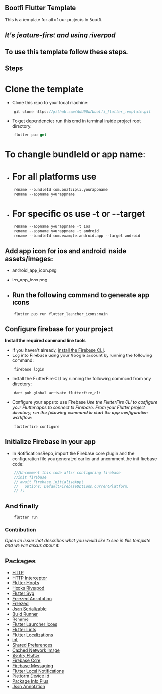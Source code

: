 ## Bootfi Flutter Template

This is a template for all of our projects in Bootfi.

*It's feature-first and using riverpod*
---

## To use this template follow these steps.
## Steps

# Clone the template
- Clone this repo to your local machine:
```dart
    git clone https://github.com/Add00w/bootfi_flutter_template.git
```
- To get dependencies run this cmd in terminal inside project root directory.
```dart
    flutter pub get
```

# To changle bundleId or app name:
- # For all platforms use

```dart
    rename --bundleId com.onatcipli.yourappname
    rename --appname yourappname
```
- # For specific os use -t or --target

```dart
    rename --appname yourappname -t ios
    rename --appname yourappname -t android
    rename --bundleId com.example.android.app --target android
```

## Add app icon for ios and android inside assets/images:
 - android_app_icon.png
 - ios_app_icon.png

- ## Run the following command to generate app icons

```dart
    flutter pub run flutter_launcher_icons:main
```

## Configure firebase for your project
**Install the required command line tools**
- If you haven't already, [install the Firebase CLI](https://firebase.google.com/docs/cli#setup_update_cli).
- Log into Firebase using your Google account by running the following command:
```dart
    firebase login
```
- Install the FlutterFire CLI by running the following command from any directory:
```dart
    dart pub global activate flutterfire_cli
```
- Configure your apps to use Firebase
*Use the FlutterFire CLI to configure your Flutter apps to connect to Firebase.*
*From your Flutter project directory, run the following command to start the app configuration workflow:*
```dart
    flutterfire configure
```
## Initialize Firebase in your app
- In NotificationsRepo, import the Firebase core plugin and the configuration file you generated earlier and uncomment the init firebase code:
```dart
    ///Uncomment this code after configuring firebase
    //init firebase
    // await Firebase.initializeApp(
    //   options: DefaultFirebaseOptions.currentPlatform,
    // );
```
## And finally
```dart
    flutter run
```
### Contribution
*Open an issue that describes what you would like to see in this template and we will discus about it.*





## Packages
- [HTTP](https://pub.dev/packages/http)
- [HTTP Interceptor](https://pub.dev/packages/http_interceptor)
- [Flutter Hooks](https://pub.dev/packages/flutter_hooks)
- [Hooks Riverpod](https://pub.dev/packages/hooks_riverpod)
- [Flutter Svg](https://pub.dev/packages/flutter_svg)
- [Freezed Annotation](https://pub.dev/packages/freezed_annotation)
- [Freezed](https://pub.dev/packages/freezed)
- [Json Serializable](https://pub.dev/packages/json_serializable)
- [Build Runner](https://pub.dev/packages/build_runner)
- [Rename](https://pub.dev/packages/rename)
- [Flutter Launcher Icons](https://pub.dev/packages/flutter_launcher_icons)
- [Flutter Lints](https://pub.dev/packages/flutter_lints)
- [Flutter Localizations](https://pub.dev/packages/flutter_localizations)
- [intl](https://pub.dev/packages/intl)
- [Shared Preferences](https://pub.dev/packages/shared_preferences)
- [Cached Network Image](https://pub.dev/packages/cached_network_image)
- [Sentry Flutter](https://pub.dev/packages/sentry_flutter)
- [Firebase Core](https://pub.dev/packages/firebase_core)
- [Firebase Messaging](https://pub.dev/packages/firebase_messaging)
- [Flutter Local Notifications](https://pub.dev/packages/flutter_local_notifications)
- [Platform Device Id](https://pub.dev/packages/platform_device_id)
- [Package Info Plus](https://pub.dev/packages/package_info_plus)
- [Json Annotation](https://pub.dev/packages/json_annotation)